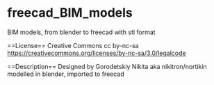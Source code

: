# freecad_BIM_models
BIM models, from blender to freecad with stl format

==License==
Creative Commons
cc by-nc-sa
https://creativecommons.org/licenses/by-nc-sa/3.0/legalcode

==Description==
Designed by Gorodetskiy Nikita aka nikitron/nortikin
modelled in blender, imported to freecad
